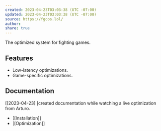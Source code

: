 ```yaml
---
created: 2023-04-23T03:03:38 (UTC -07:00)
updated: 2023-04-23T03:03:38 (UTC -07:00)
source: https://fgcos.lol/
author: 
share: true
---
```

The optimized system for fighting games.

## Features

-   Low-latency optimizations.
-   Game-specific optimizations.

## Documentation
[[2023-04-23] ]created documentation while watching a live optimization from Arturo.
-  [[Installation]] 
- [[Optimization]]